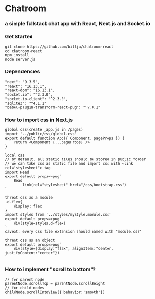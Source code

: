 # Chatroom
### a simple fullstack chat app with React, Next.js and Socket.io

### Get Started
```
git clone https://github.com/billju/chatroom-react
cd chatroom-react
npm install
node server.js
```
### Dependencies
```
"next": "9.3.5",
"react": "16.13.1",
"react-dom": "16.13.1",
"socket.io": "^2.3.0",
"socket.io-client": "^2.3.0",
"sqlite3": "^4.1.1"
"babel-plugin-transform-react-pug": "^7.0.1"
```
### How to import css in Next.js
```
global css(create _app.js in /pages)
import '../public/css/global.css'
export default function App({ Component, pageProps }) {
    return <Component {...pageProps} />
}

local css
// by default, all static files should be stored in public folder
// we can take css as static file and import css with <link rel="stylesheet"> tag
import Head 
export default props=>pug`
    Head
        link(rel="stylesheet" href="/css/bootstrap.css")
`

threat css as a module
.d-flex{
    display: flex
}
import styles from '../styles/mystyle.module.css'
export default props=>pug`
    div(style=styles.d-flex)
`
caveat: every css file extension should named with "module.css"

threat css as an object
export default props=>pug`
    div(style={display:"flex", alignItems:"center, justifyContent:"center"})
`
```
### How to implement "scroll to bottom"?
```
// for parent node
parentNode.scrollTop = parentNode.scrollHeight
// for child nodes
childNode.scrollIntoView({ behavior:'smooth'})
```